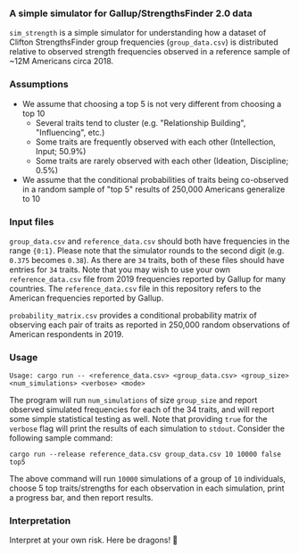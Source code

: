 ### A simple simulator for Gallup/StrengthsFinder 2.0 data
`sim_strength` is a simple simulator for understanding how a dataset of Clifton StrengthsFinder group frequencies (`group_data.csv`) is distributed relative to observed strength frequencies observed in a reference sample of ~12M Americans circa 2018.

### Assumptions
- We assume that choosing a top 5 is not very different from choosing a top 10
  - Several traits tend to cluster (e.g. "Relationship Building", "Influencing", etc.)
  - Some traits are frequently observed with each other (Intellection, Input; 50.9%)
  - Some traits are rarely observed with each other (Ideation, Discipline; 0.5%)
- We assume that the conditional probabilities of traits being co-observed in a random sample of "top 5" results of 250,000 Americans generalize to 10

### Input files
`group_data.csv` and `reference_data.csv` should both have frequencies in the range `{0:1}`. Please note that the simulator rounds to the second digit (e.g. `0.375` becomes `0.38`). As there are `34` traits, both of these files should have entries for `34` traits. Note that you may wish to use your own `reference_data.csv` file from 2019 frequencies reported by Gallup for many countries. The `reference_data.csv` file in this repository refers to the American frequencies reported by Gallup.

`probability_matrix.csv` provides a conditional probability matrix of observing each pair of traits as reported in 250,000 random observations of American respondents in 2019.

### Usage
```
Usage: cargo run -- <reference_data.csv> <group_data.csv> <group_size> <num_simulations> <verbose> <mode>
```
The program will run `num_simulations` of size `group_size` and report observed simulated frequencies for each of the 34 traits, and will report some simple statistical testing as well. Note that providing `true` for the `verbose` flag will print the results of each simulation to `stdout`. Consider the following sample command:
```
cargo run --release reference_data.csv group_data.csv 10 10000 false top5
```
The above command will run `10000` simulations of a group of `10` individuals, choose 5 top traits/strengths for each observation in each simulation, print a progress bar, and then report results.

### Interpretation
Interpret at your own risk. Here be dragons! 🐉
